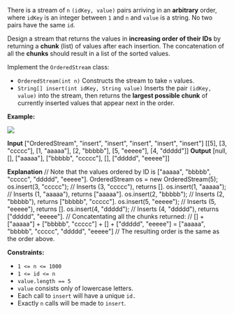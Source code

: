 
There is a stream of  `n`  `(idKey, value)`  pairs arriving in an  **arbitrary**  order, where  `idKey`  is an integer between  `1`  and  `n`  and  `value`  is a string. No two pairs have the same  `id`.

Design a stream that returns the values in  **increasing order of their IDs**  by returning a  **chunk**  (list) of values after each insertion. The concatenation of all the  **chunks**  should result in a list of the sorted values.

Implement the  `OrderedStream`  class:

-   `OrderedStream(int n)`  Constructs the stream to take  `n`  values.
-   `String[] insert(int idKey, String value)`  Inserts the pair  `(idKey, value)`  into the stream, then returns the  **largest possible chunk**  of currently inserted values that appear next in the order.

**Example:**

**![](https://assets.leetcode.com/uploads/2020/11/10/q1.gif)**

**Input**
["OrderedStream", "insert", "insert", "insert", "insert", "insert"]
[[5], [3, "ccccc"], [1, "aaaaa"], [2, "bbbbb"], [5, "eeeee"], [4, "ddddd"]]
**Output**
[null, [], ["aaaaa"], ["bbbbb", "ccccc"], [], ["ddddd", "eeeee"]]

**Explanation**
// Note that the values ordered by ID is ["aaaaa", "bbbbb", "ccccc", "ddddd", "eeeee"].
OrderedStream os = new OrderedStream(5);
os.insert(3, "ccccc"); // Inserts (3, "ccccc"), returns [].
os.insert(1, "aaaaa"); // Inserts (1, "aaaaa"), returns ["aaaaa"].
os.insert(2, "bbbbb"); // Inserts (2, "bbbbb"), returns ["bbbbb", "ccccc"].
os.insert(5, "eeeee"); // Inserts (5, "eeeee"), returns [].
os.insert(4, "ddddd"); // Inserts (4, "ddddd"), returns ["ddddd", "eeeee"].
// Concatentating all the chunks returned:
// [] + ["aaaaa"] + ["bbbbb", "ccccc"] + [] + ["ddddd", "eeeee"] = ["aaaaa", "bbbbb", "ccccc", "ddddd", "eeeee"]
// The resulting order is the same as the order above.

**Constraints:**

-   `1 <= n <= 1000`
-   `1 <= id <= n`
-   `value.length == 5`
-   `value` consists only of lowercase letters.
-   Each call to  `insert` will have a unique  `id.`
-   Exactly  `n`  calls will be made to  `insert`.